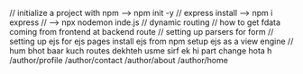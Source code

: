 // initialize a project with npm --> npm init -y
// express install --> npm i express
// --> npx nodemon inde.js 
// dynamic routing 
// how to get fdata coming from frontend at backend route
// setting up parsers for form 
// setting up ejs for ejs  pages
    install ejs from npm 
    setup ejs as a view engine
// hum bhot baar kuch routes dekhteh usme sirf ek hi part change hota h 
 /author/profile
 /author/contact
 /author/about
 /author/home



 

